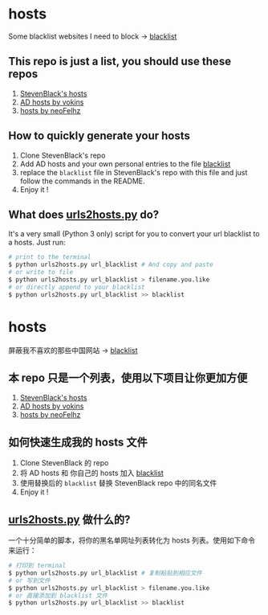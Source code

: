 # hosts
Some blacklist websites I need to block -> [blacklist](blacklist)

## This repo is just a list, you should use these repos
1. [StevenBlack's hosts](https://github.com/StevenBlack/hosts)
2. [AD hosts by vokins](https://github.com/vokins/yhosts)
3. [hosts by neoFelhz](https://github.com/neofelhz/neohosts)

## How to quickly generate your hosts
1. Clone StevenBlack's repo
2. Add AD hosts and your own personal entries to the file [blacklist](blacklist)
3. replace the `blacklist` file in StevenBlack's repo  with this file and just follow the commands in the README.
4. Enjoy it !

## What does [urls2hosts.py](urls2hosts.py) do?
It's a very small (Python 3 only) script for you to convert your url blacklist to a hosts. Just run:
```bash
# print to the terminal
$ python urls2hosts.py url_blacklist # And copy and paste
# or write to file
$ python urls2hosts.py url_blacklist > filename.you.like
# or directly append to your blacklist
$ python urls2hosts.py url_blacklist >> blacklist
```

# hosts
屏蔽我不喜欢的那些中国网站 -> [blacklist](blacklist)


## 本 repo 只是一个列表，使用以下项目让你更加方便
1. [StevenBlack's hosts](https://github.com/StevenBlack/hosts)
2. [AD hosts by vokins](https://github.com/vokins/yhosts)
3. [hosts by neoFelhz](https://github.com/neofelhz/neohosts)

## 如何快速生成我的 hosts 文件
1. Clone StevenBlack 的 repo
2. 将 AD hosts 和 你自己的 hosts 加入 [blacklist](blacklist)
3. 使用替换后的 `blacklist` 替换 StevenBlack repo 中的同名文件
4. Enjoy it !

## [urls2hosts.py](urls2hosts.py) 做什么的?
一个十分简单的脚本，将你的黑名单网址列表转化为 hosts 列表。使用如下命令来运行：
```bash
# 打印到 terminal
$ python urls2hosts.py url_blacklist # 复制粘贴到相应文件
# or 写到文件
$ python urls2hosts.py url_blacklist > filename.you.like
# or 直接添加到 blacklist 文件
$ python urls2hosts.py url_blacklist >> blacklist
```
